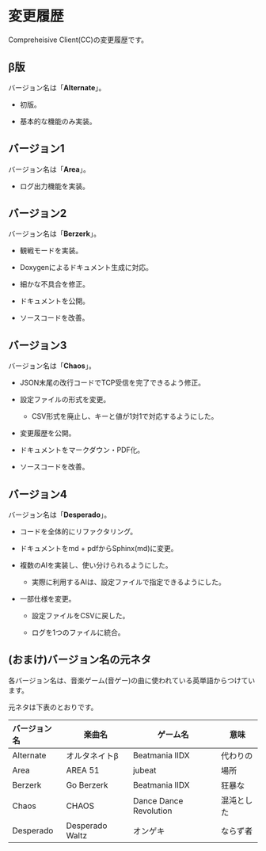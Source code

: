 # 変更履歴

Compreheisive Client(CC)の変更履歴です。

## β版

バージョン名は「**Alternate**」。

- 初版。

- 基本的な機能のみ実装。

## バージョン1

バージョン名は「**Area**」。

- ログ出力機能を実装。

## バージョン2

バージョン名は「**Berzerk**」。

- 観戦モードを実装。

- Doxygenによるドキュメント生成に対応。

- 細かな不具合を修正。

- ドキュメントを公開。

- ソースコードを改善。

## バージョン3

バージョン名は「**Chaos**」。

- JSON末尾の改行コードでTCP受信を完了できるよう修正。

- 設定ファイルの形式を変更。
  
  - CSV形式を廃止し、キーと値が1対1で対応するようにした。

- 変更履歴を公開。

- ドキュメントをマークダウン・PDF化。

- ソースコードを改善。

## バージョン4

バージョン名は「**Desperado**」。

- コードを全体的にリファクタリング。

- ドキュメントをmd + pdfからSphinx(md)に変更。

- 複数のAIを実装し、使い分けられるようにした。
  
  - 実際に利用するAIは、設定ファイルで指定できるようにした。

- 一部仕様を変更。
  
  - 設定ファイルをCSVに戻した。
  
  - ログを1つのファイルに統合。

## (おまけ)バージョン名の元ネタ

各バージョン名は、音楽ゲーム(音ゲー)の曲に使われている英単語からつけています。

元ネタは下表のとおりです。

| バージョン名    | 楽曲名             | ゲーム名                   | 意味    |
|:--------- | --------------- | ---------------------- | ----- |
| Alternate | オルタネイトβ         | Beatmania IIDX         | 代わりの  |
| Area      | AREA 51         | jubeat                 | 場所    |
| Berzerk   | Go Berzerk      | Beatmania IIDX         | 狂暴な   |
| Chaos     | CHAOS           | Dance Dance Revolution | 混沌とした |
| Desperado | Desperado Waltz | オンゲキ                   | ならず者  |
